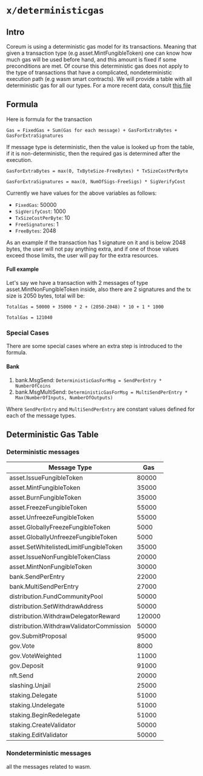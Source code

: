 <!--
order: 0
title: Deterministic Gas Overview
parent:
  title: "Deterministic Gas"
-->

# `x/deterministicgas`

## Intro

Coreum is using a deterministic gas model for its transactions. Meaning that given a transaction type (e.g 
asset.MintFungibleToken) one can know how much gas will be used before hand, and this amount is fixed if some
preconditions are met. Of course this deterministic gas does not apply  to the type of transactions that have a complicated, nondeterministic execution path (e.g wasm smart contracts). We will provide a table with all 
deterministic gas for all our types. For a more recent data, consult 
[this file](https://github.com/CoreumFoundation/coreum/blob/master/pkg/config/deterministic_gas.go#L17)

## Formula
Here is formula for the transaction 

`
Gas = FixedGas + Sum(Gas for each message) + GasForExtraBytes + GasForExtraSignatures
`

If message type is deterministic, then the value is looked up from the table, if it is non-deterministic, then the required gas is determined after the execution.

`
GasForExtraBytes = max(0, TxByteSize-FreeBytes) * TxSizeCostPerByte
`

`
GasForExtraSignatures = max(0, NumOfSigs-FreeSigs) * SigVerifyCost
`

Currently we have values for the above variables as follows: 
- `FixedGas`: 50000
- `SigVerifyCost`: 1000  
- `TxSizeCostPerByte`: 10
- `FreeSignatures`: 1
- `FreeBytes`: 2048

As an example if the transaction has 1 signature on it and is below 
2048 bytes, the user will not pay anything extra, and if one of those values exceed those limits, the user will pay for the extra resources.

#### Full example
Let's say we have a transaction with 2 messages of type 
asset.MintNonFungibleToken inside, also there are 2
signatures and the tx size is 2050 bytes, total will be:

`
TotalGas = 50000 + 35000 * 2 + (2050-2048) * 10 + 1 * 1000
`

`
TotalGas = 121040
`

### Special Cases
There are some special cases where an extra step is introduced to the formula. 

#### Bank
1. bank.MsgSend: `DeterministicGasForMsg = SendPerEntry * NumberOfCoins`
2. bank.MsgMultiSend: `DeterministicGasForMsg = MultiSendPerEntry * Max(NumberOfInputs, NumberOfOutputs)`

Where `SendPerEntry` and `MultiSendPerEntry` are constant values defined for each of the message types.
## Deterministic Gas Table 

### Deterministic messages

| Message Type                             | Gas  |
|------------------------------------------|------|
|asset.IssueFungibleToken                  | 80000|
|asset.MintFungibleToken                   | 35000|
|asset.BurnFungibleToken                   | 35000|
|asset.FreezeFungibleToken                 | 55000|
|asset.UnfreezeFungibleToken               | 55000|
|asset.GloballyFreezeFungibleToken         | 5000 |
|asset.GloballyUnfreezeFungibleToken       | 5000 |
|asset.SetWhitelistedLimitFungibleToken    | 35000|
|asset.IssueNonFungibleTokenClass          | 20000|
|asset.MintNonFungibleToken                | 30000|
|bank.SendPerEntry                         | 22000|
|bank.MultiSendPerEntry                    | 27000|
|distribution.FundCommunityPool            | 50000|
|distribution.SetWithdrawAddress           | 50000|
|distribution.WithdrawDelegatorReward      | 120000|
|distribution.WithdrawValidatorCommission  | 50000|
|gov.SubmitProposal                        | 95000|
|gov.Vote                                  | 8000 |
|gov.VoteWeighted                          | 11000|
|gov.Deposit                               | 91000|
|nft.Send                                  | 20000|
|slashing.Unjail                           | 25000|
|staking.Delegate                          | 51000|
|staking.Undelegate                        | 51000|
|staking.BeginRedelegate                   | 51000|
|staking.CreateValidator                   | 50000|
|staking.EditValidator                     | 50000|

### Nondeterministic messages
all the messages related to wasm. 
